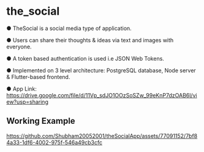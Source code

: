 # the_social

●	TheSocial is a social media type of application. 

●	Users can share their thoughts & ideas via text and images with everyone.

●	A token based authentication is used i.e JSON Web Tokens.

●	Implemented on 3 level architecture: PostgreSQL database, Node server & Flutter-based frontend.

●	App Link: https://drive.google.com/file/d/11Vp_sdJO1OOzSoSZw_99eKnP7dzOAB6l/view?usp=sharing

## Working Example



https://github.com/Shubham20052001/theSocialApp/assets/77091152/7bf84a33-1df6-4002-975f-546a49cb3cfc


